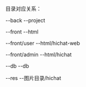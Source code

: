 目录对应关系：

--back							   --project

--front							   --html

--front/user					 --html/hichat-web

--front/admin					--html/hichat

--db								   --db

--res			--图片目录/hichat
